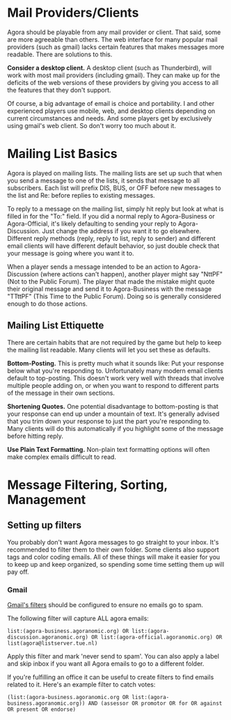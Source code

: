 # Mail Providers/Clients

Agora should be playable from any mail provider or client. That said, some are more agreeable than others. The web interface for many popular mail providers (such as gmail) lacks certain features that makes messages more readable. There are solutions to this.

**Consider a desktop client.** A desktop client (such as Thunderbird), will work with most mail providers (including gmail). They can make up for the deficits of the web versions of these providers by giving you access to all the features that they don't support.

Of course, a big advantage of email is choice and portability. I and other experienced players use mobile, web, and desktop clients depending on current circumstances and needs. And some players get by exclusively using gmail's web client. So don't worry too much about it.

# Mailing List Basics

Agora is played on mailing lists. The mailing lists are set up such that when you send a message to one of the lists, it sends that message to all subscribers. Each list will prefix DIS, BUS, or OFF before new
messages to the list and Re: before replies to existing messages.

To reply to a message on the mailing list, simply hit reply but look at what is filled in for the "To:" field. If you did a normal reply to Agora-Business or Agora-Official, it's likely defaulting to sending your reply to Agora-Discussion. Just change the address if you want it to go elsewhere. Different reply methods (reply, reply to list, reply to sender) and different email clients will have different default behavior, so just double check that your message is going where you want it to.

When a player sends a message intended to be an action to Agora-Discussion (where actions can't happen), another player might say "NttPF" (Not to the Public Forum). The player that made the mistake might quote their original message and send it to Agora-Business with the message "TTttPF" (This Time to the Public Forum). Doing so is generally considered enough to do those actions.

## Mailing List Ettiquette

There are certain habits that are not required by the game but help to keep the mailing list readable. Many clients will let you set these as defaults.

**Bottom-Posting.** This is pretty much what it sounds like: Put your response below what you're responding to. Unfortunately many modern email clients default to top-posting. This doesn't work very well with threads that involve multiple people adding on, or when you want to respond to different parts of the message in their own sections.

**Shortening Quotes.** One potential disadvantage to bottom-posting is that your response can end up under a mountain of text. It's generally advised that you trim down your response to just the part you're responding to. Many clients will do this automatically if you highlight some of the message before hitting reply.

**Use Plain Text Formatting.** Non-plain text formatting options will often make complex emails difficult to read.

# Message Filtering, Sorting, Management

## Setting up filters

You probably don't want Agora messages to go straight to your inbox. It's recommended to filter them to their own folder. Some clients also support tags and color coding emails. All of these things will make it easier for you to keep up and keep organized, so spending some time setting them up will pay off.

### Gmail

[Gmail's filters](https://support.google.com/mail/answer/6579?hl=en) should be configured to ensure no emails go to spam.

The following filter will capture ALL agora emails:

    list:(agora-business.agoranomic.org) OR list:(agora-discussion.agoranomic.org) OR list:(agora-official.agoranomic.org) OR list(agora@listserver.tue.nl)
    
Apply this filter and mark 'never send to spam'. You can also apply a label and skip inbox if you want all Agora emails to go to a different folder.

If you're fulfilling an office it can be useful to create filters to find emails related to it. Here's an example filter to catch votes:

    (list:(agora-business.agoranomic.org OR list:(agora-business.agoranomic.org)) AND (assessor OR promotor OR for OR against OR present OR endorse)
